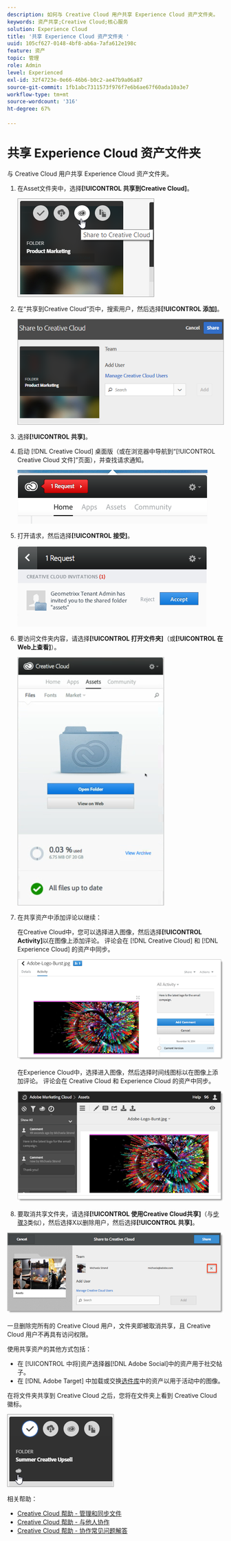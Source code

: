 ```yaml
---
description: 如何与 Creative Cloud 用户共享 Experience Cloud 资产文件夹。
keywords: 资产共享;Creative Cloud;核心服务
solution: Experience Cloud
title: '共享 Experience Cloud 资产文件夹 '
uuid: 105cf627-0148-4bf8-ab6a-7afa612e198c
feature: 资产
topic: 管理
role: Admin
level: Experienced
exl-id: 32f4723e-0e66-46b6-b0c2-ae47b9a06a87
source-git-commit: 1fb1abc7311573f976f7e6b6ae67f60ada10a3e7
workflow-type: tm+mt
source-wordcount: '316'
ht-degree: 67%

---
```


# 共享 Experience Cloud 资产文件夹

与 Creative Cloud 用户共享 Experience Cloud 资产文件夹。

1. 在Asset文件夹中，选择&#x200B;**[!UICONTROL 共享到Creative Cloud]**。

   ![步骤结果](assets/asset-share-cc.png)
1. 在“共享到Creative Cloud”页中，搜索用户，然后选择&#x200B;**[!UICONTROL 添加]**。

   ![](assets/asset-share-cc-page.png)

1. 选择&#x200B;**[!UICONTROL 共享]**。
1. 启动 [!DNL Creative Cloud] 桌面版（或在浏览器中导航到“[!UICONTROL Creative Cloud 文件]”页面），并查找请求通知。

   ![](assets/cc_share_request.png)
1. 打开请求，然后选择&#x200B;**[!UICONTROL 接受]**。

   ![步骤结果](assets/cc_share_accept.png)
1. 要访问文件夹内容，请选择&#x200B;**[!UICONTROL 打开文件夹]**（或&#x200B;**[!UICONTROL 在Web上查看]**）。

   ![步骤结果](assets/creative_cloud_open_folder.png)
1. 在共享资产中添加评论以继续：

   在Creative Cloud中，您可以选择进入图像，然后选择&#x200B;**[!UICONTROL Activity]**&#x200B;以在图像上添加评论。 评论会在 [!DNL Creative Cloud] 和 [!DNL Experience Cloud] 的资产中同步。

   ![](assets/asset_comment_cc.png)

   在Experience Cloud中，选择进入图像，然后选择时间线图标以在图像上添加评论。 评论会在 Creative Cloud 和 Experience Cloud 的资产中同步。

   ![](assets/asset_comment_mac.png)

1. 要取消共享文件夹，请选择&#x200B;**[!UICONTROL 使用Creative Cloud共享]**（与[步骤3](t-share-creative-cloud.md#step_BA17CFA185284641A9B878BA29551996)类似），然后选择X以删除用户，然后选择&#x200B;**[!UICONTROL 共享]**。

![](assets/asset_remove_user.png)

一旦删除完所有的 Creative Cloud 用户，文件夹即被取消共享，且 Creative Cloud 用户不再具有访问权限。

使用共享资产的其他方式包括：

* 在 [!UICONTROL  中将]资产选择器[!DNL Adobe Social]中的资产用于社交帖子。
* 在 [!DNL Adobe Target] 中加载或交换[选件库](https://experienceleague.adobe.com/docs/target/using/experiences/offers/manage-content.html?lang=zh-Hans)中的资产以用于活动中的图像。

在将文件夹共享到 Creative Cloud 之后，您将在文件夹上看到 Creative Cloud 徽标。

![](assets/asset-cc-logo.png)

相关帮助：

* [Creative Cloud 帮助 - 管理和同步文件](https://helpx.adobe.com/cn/creative-cloud/help/sync-creative-cloud-files.html)
* [Creative Cloud 帮助 - 与他人协作](https://helpx.adobe.com/cn/creative-cloud/help/collaboration.html)
* [Creative Cloud 帮助 - 协作常见问题解答](https://helpx.adobe.com/cn/creative-cloud/help/collaboration-faq.html)
